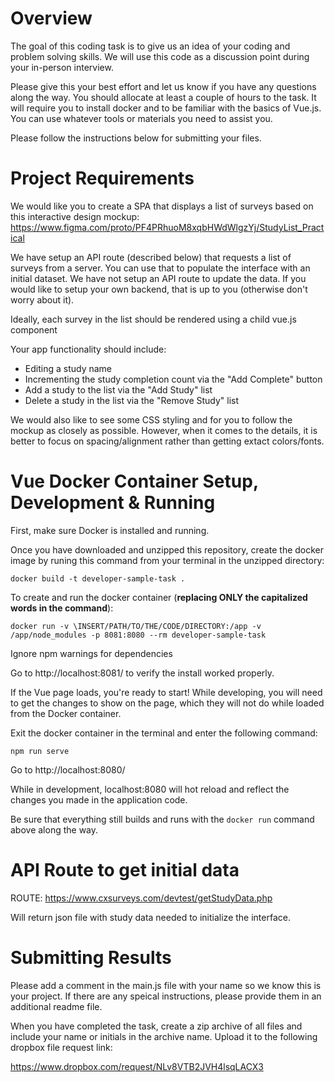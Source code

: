 # Overview

The goal of this coding task is to give us an idea of your coding and problem solving skills. We will use this code as a discussion point during your in-person interview.

Please give this your best effort and let us know if you have any questions along the way. You should allocate at least a couple of hours to the task. It will require you to install docker and to be familiar with the basics of Vue.js. You can use whatever tools or materials you need to assist you.

Please follow the instructions below for submitting your files. 

# Project Requirements

We would like you to create a SPA that displays a list of surveys based on this interactive design mockup:
https://www.figma.com/proto/PF4PRhuoM8xqbHWdWlgzYj/StudyList_Practical

We have setup an API route (described below) that requests a list of surveys from a server. You can use that to populate the interface with an initial dataset.
We have not setup an API route to update the data. If you would like to setup your own backend, that is up to you (otherwise don't worry about it).

Ideally, each survey in the list should be rendered using a child vue.js component

Your app functionality should include:
*  Editing a study name
*  Incrementing the study completion count via the "Add Complete" button
*  Add a study to the list via the "Add Study" list
*  Delete a study in the list via the "Remove Study" list

We would also like to see some CSS styling and for you to follow the mockup as closely as possible. 
However, when it comes to the details, it is better to focus on spacing/alignment rather than getting extact colors/fonts.

# Vue Docker Container Setup, Development & Running

First, make sure Docker is installed and running.

Once you have downloaded and unzipped this repository, create the docker image by runing this command from your terminal in the unzipped directory:

`docker build -t developer-sample-task . `

To create and run the docker container (**replacing ONLY the capitalized words in the command**):

`docker run -v \INSERT/PATH/TO/THE/CODE/DIRECTORY:/app -v /app/node_modules -p 8081:8080 --rm developer-sample-task `

Ignore npm warnings for dependencies

Go to http://localhost:8081/ to verify the install worked properly.

If the Vue page loads, you're ready to start! While developing, you will need to get the changes to show on the page, which they will not do while loaded from the Docker container. 

Exit the docker container in the terminal and enter the following command:

`npm run serve`

Go to http://localhost:8080/

While in development, localhost:8080 will hot reload and reflect the changes you made in the application code. 

Be sure that everything still builds and runs with the `docker run` command above along the way.

# API Route to get initial data

ROUTE: 
https://www.cxsurveys.com/devtest/getStudyData.php

Will return json file with study data needed to initialize the interface.


# Submitting Results

Please add a comment in the main.js file with your name so we know this is your project. If there are any speical instructions, please provide them in an additional readme file.

When you have completed the task, create a zip archive of all files and include your name or initials in the archive name.
Upload it to the following dropbox file request link:

https://www.dropbox.com/request/NLv8VTB2JVH4lsqLACX3

